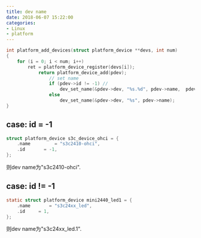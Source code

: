 ```yaml
---
title: dev name
date: 2018-06-07 15:22:00
categories:
- Linux
- platform
---
```


```c
int platform_add_devices(struct platform_device **devs, int num)
{
	for (i = 0; i < num; i++)
		ret = platform_device_register(devs[i]);
			return platform_device_add(pdev);
				// set name
				if (pdev->id != -1)	// 
					dev_set_name(&pdev->dev, "%s.%d", pdev->name,  pdev->id);
				else
					dev_set_name(&pdev->dev, "%s", pdev->name);
}
```
<!--more-->
## case: id = -1
```c
struct platform_device s3c_device_ohci = {
	.name		  = "s3c2410-ohci",
	.id		  = -1,
};
```
则dev name为"s3c2410-ohci".

## case: id != -1
```c
static struct platform_device mini2440_led1 = {
	.name		= "s3c24xx_led",
	.id		= 1,
};
```
则dev name为"s3c24xx_led.1".
